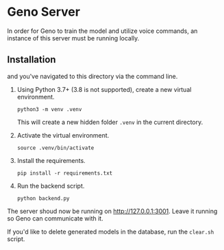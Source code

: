 # Geno Server

In order for Geno to train the model and utilize voice commands, an instance of this server must be running locally.

## Installation

 and you've navigated to this directory via the command line.

1. Using Python 3.7+ (3.8 is not supported), create a new virtual environment.

    ```
    python3 -m venv .venv
    ```

    This will create a new hidden folder `.venv` in the current directory.

2. Activate the virtual environment.

    ```
    source .venv/bin/activate
    ```

3. Install the requirements.

    ```
    pip install -r requirements.txt
    ```

4. Run the backend script.

    ```
    python backend.py
    ```

The server shoud now be running on http://127.0.0.1:3001. Leave it running so Geno can communicate with it.

If you'd like to delete generated models in the database, run the `clear.sh` script.